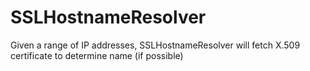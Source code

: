 SSLHostnameResolver
===================

Given a range of IP addresses, SSLHostnameResolver will fetch X.509 certificate to determine name (if possible)
